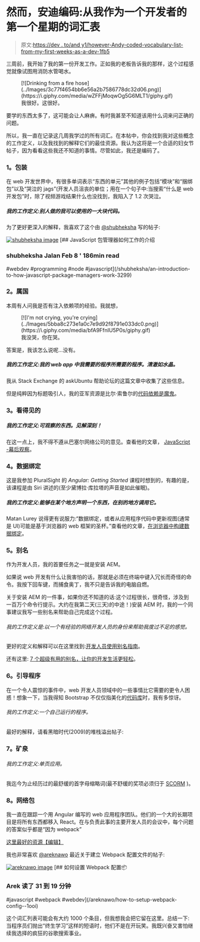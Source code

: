 # 然而，安迪编码:从我作为一个开发者的第一个星期的词汇表

> 原文:[https://dev . to/and y1/however-Andy-coded-vocabulary-list-from-my-first-weeks-as-a-dev-1fb5](https://dev.to/andy1/nevertheless-andy-coded-vocabulary-list-from-my-first-weeks-as-a-dev--1fb5)

三周前，我开始了我的第一份开发工作。正如我的老板告诉我的那样，这个过程感觉就像试图用消防水管喝水。

<figure>[![Drinking from a fire hose](../Images/3c77f4654bb6e56a2b7586778dc32d06.png)](https://i.giphy.com/media/wZFFjMoqwOg5G6MLT1/giphy.gif) 

<figcaption>我很好。这很好。</figcaption>

</figure>

要学的东西太多了，这可能会让人麻痹。有时我甚至不知道该用什么词来问正确的问题。

所以，我一直在记录这几周我学过的所有词汇。在本帖中，你会找到我对这些概念的工作定义，以及我找到的解释它们的最佳资源。我认为这将是一个合适的妇女节帖子，因为看看这些我还不知道的事情。尽管如此，我还是编码了。

### [](#1-packages)1。包装

在 web 开发世界中，有很多单词表示“东西的单元”其他的例子包括“模块”和“捆绑包”以及“哭泣的 jags”(开发人员沮丧的单位；用在一个句子中:当搜索“什么是 web 开发包”时，除了视频游戏结果什么也没找到，我陷入了 1.2 次哭泣。

##### 我的工作定义:别人做的我可以使用的一大块代码。

为了更好更深入的解释，我喜欢了这个由 [@shubheksha](https://dev.to/shubheksha) 写的帖子:

[![shubheksha image](../Images/4414e9b2df10aa0430ee5f2ee8dbae5c.png)](/shubheksha) [## JavaScript 包管理器如何工作的介绍

### shubheksha Jalan Feb 8 ' 186min read

#webdev #programming #node #javascript](/shubheksha/an-introduction-to-how-javascript-package-managers-work-3299)

### [](#2-dependencies)2。属国

本周有人问我是否有注入依赖项的经验。我就想，

<figure>[![I'm not crying, you're crying](../Images/5bba8c273e1a0c7e9d92f8791e033dc0.png)](https://i.giphy.com/media/bfA9FfnIU5P0s/giphy.gif) 

<figcaption>我没哭，你在哭。</figcaption>

</figure>

答案是，我该怎么说呢...没有。

##### [](#my-working-definition-programs-needed-by-programs-i-need-in-my-web-app-clear-as-crystal)我的工作定义:我的 web app 中我需要的程序所需要的程序。清澈如水晶。

我从 Stack Exchange 的 askUbuntu 帮助论坛的这篇文章中收集了这些信息。

但是纯粹因为标题吸引人，我的亚军资源是比尔·索鲁尔的[代码依赖是魔鬼](https://medium.freecodecamp.org/code-dependencies-are-the-devil-35ed28b556d)。

### [](#3-observables)3。看得见的

##### [](#my-working-definition-an-observable-thing-insightful)我的工作定义:可观察的东西。见解深刻！

在这一点上，我不得不遵从巴塞尔网络公司的意见。查看他的文章， [JavaScript -幕后观察](https://netbasal.com/javascript-observables-under-the-hood-2423f760584)。

### [](#4-databinding)4。数据绑定

这是我参加 PluralSight 的 *Angular: Getting Started* 课程时想到的，有趣的是，该课程是由 Siri 讲述的(至少黛博拉·库拉塔的声音是如此催眠)。

##### [](#my-working-definition-being-able-to-declare-a-thing-somewhere-and-call-it-somewhere-else)我的工作定义:能够在某个地方声明一个东西，在别的地方调用它。

Matan Lurey 说得更有说服力:“数据绑定，或者从应用程序代码中更新视图(通常是 UI)可能是基于浏览器的 web 框架的圣杯。”查看他的文章，[在浏览器中构建数据绑定](https://medium.com/dartlang/building-data-binding-in-the-browser-f523c99de79c)。

### [](#5-alias)5。别名

作为开发人员，我的首要任务之一就是安装 AEM。

如果说 web 开发有什么让我害怕的话，那就是必须在终端中键入冗长而奇怪的命令。我按下回车键，而捕食奥丁，我不只是告诉我的电脑自燃。

关于安装 AEM 的一件事，如果你还不知道的话:这个过程很长，很奇怪，涉及到一百万个命令行提示。大约在我第二天(三天)的中途！)安装 AEM 时，我的一个同事建议我写一些别名来帮助自己完成这个过程。

###### 我的工作定义是:以一个有经验的网络开发人员的身份来帮助我度过不足的感觉。

更好的定义和解释可以在这里找到:[开发人员使用别名指南](http://www.codingpedia.org/ama/a-developers-guide-to-using-aliases/)。

还有这里: [7 个超级有用的别名，让你的开发生活更轻松](https://codeburst.io/7-super-useful-aliases-to-make-your-development-life-easier-fef1ee7f9b73)。

### [](#6-bootstrap)6。引导程序

在一个令人震惊的事件中，web 开发人员领域中的一些事情比它需要的更令人困惑！想象一下，当我得知 Bootstrap 不仅仅指美化的[代码库](https://getbootstrap.com/)时，我有多惊讶。

###### [](#my-working-definition-a-program-that-runs-itself)我的工作定义:一个自己运行的程序。

最好的解释，请看黑暗时代(2009)的堆栈溢出帖子:

### [](#7-spa)7。矿泉

###### [](#my-working-definition-single-page-application)我的工作定义:单页应用。

我迄今为止经历过的最舒缓的首字母缩略词(最不舒缓的奖项必须归于 [SCORM](https://scorm.com/scorm-explained/one-minute-scorm-overview/) )。

### [](#8-webpack)8。网络包

我一直在跟踪一个用 Angular 编写的 web 应用程序团队。他们的一个大的长期项目是将所有东西都移入 React。在与负责此事的主要开发人员的会议中，每个问题的答案似乎都是“因为 webpack”

[这里最好的资源【编辑】](https://survivejs.com/webpack/what-is-webpack/)

我也非常喜欢 [@areknawo](https://dev.to/areknawo) 最近关于建立 Webpack 配置文件的帖子:

[![areknawo image](../Images/de501a4baef634e5db164b179b957e88.png)](/areknawo) [## 如何设置 Webpack 配置📦

### Arek 读了 31 到 19 分钟

#javascript #webpack #webdev](/areknawo/how-to-setup-webpack-config--1ooi)

这个词汇列表可能会有大约 1000 个条目，但我想我会把它留在这里。总结一下:当程序员们抛出“终生学习”这样的短语时，他们不是在开玩笑。我既兴奋又害怕继续我选择的疯狂的谷歌搜索事业。